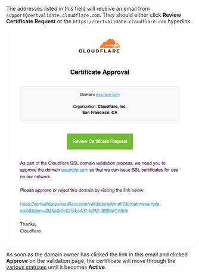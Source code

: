 The addresses listed in this field will receive an email from `support@certvalidate.cloudflare.com`. They should either click **Review Certificate Request** or the `https://certvalidate.cloudflare.com` hyperlink.

![Certificate Validation Email](../static/certvalidate-email.png)

As soon as the domain owner has clicked the link in this email and clicked **Approve** on the validation page, the certificate will move through the [various statuses](/ssl-tls/certificate-statuses) until it becomes **Active**.